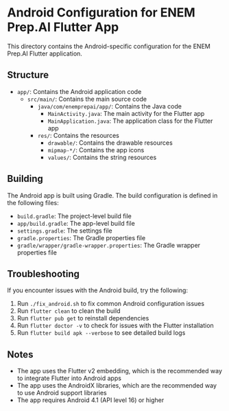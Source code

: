 # Android Configuration for ENEM Prep.AI Flutter App

This directory contains the Android-specific configuration for the ENEM Prep.AI Flutter application.

## Structure

- `app/`: Contains the Android application code
  - `src/main/`: Contains the main source code
    - `java/com/enemprepai/app/`: Contains the Java code
      - `MainActivity.java`: The main activity for the Flutter app
      - `MainApplication.java`: The application class for the Flutter app
    - `res/`: Contains the resources
      - `drawable/`: Contains the drawable resources
      - `mipmap-*/`: Contains the app icons
      - `values/`: Contains the string resources

## Building

The Android app is built using Gradle. The build configuration is defined in the following files:

- `build.gradle`: The project-level build file
- `app/build.gradle`: The app-level build file
- `settings.gradle`: The settings file
- `gradle.properties`: The Gradle properties file
- `gradle/wrapper/gradle-wrapper.properties`: The Gradle wrapper properties file

## Troubleshooting

If you encounter issues with the Android build, try the following:

1. Run `./fix_android.sh` to fix common Android configuration issues
2. Run `flutter clean` to clean the build
3. Run `flutter pub get` to reinstall dependencies
4. Run `flutter doctor -v` to check for issues with the Flutter installation
5. Run `flutter build apk --verbose` to see detailed build logs

## Notes

- The app uses the Flutter v2 embedding, which is the recommended way to integrate Flutter into Android apps
- The app uses the AndroidX libraries, which are the recommended way to use Android support libraries
- The app requires Android 4.1 (API level 16) or higher
